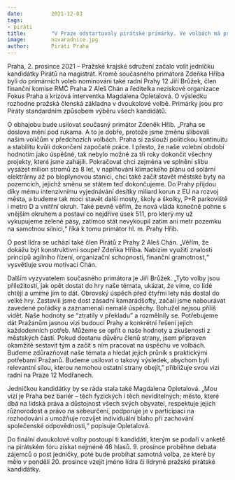 ```yaml
---
date:         2021-12-03
tags:        
- piráti
title:        "V Praze odstartovaly pirátské primárky. Ve volbách má primátor Hřib tři vyzyvatele"
image: 	      novaradnice.jpg
author:       Piráti Praha
---
```

 
Praha, 2. prosince 2021 – Pražské krajské sdružení začalo volit jedničku kandidátky Pirátů na magistrát. Kromě současného primátora Zdeňka Hřiba byli do primárních voleb nominováni také radní Prahy 12 Jiří Brůžek, člen finanční komise RMČ Praha 2 Aleš Chán a ředitelka neziskové organizace Fokus Praha a krizová interventka Magdalena Opletalová. O výsledku rozhodne pražská členská základna v dvoukolové volbě. Primárky jsou pro Piráty standardním způsobem výběru všech kandidátů.

O obhajobu bude usilovat současný primátor Zdeněk Hřib. „Praha se doslova mění pod rukama. A to je dobře, protože jsme změnu slibovali našim voličům v předchozích volbách. Praha si zaslouží politickou kontinuitu a stabilitu kvůli dokončení započaté práce. I přesto, že naše volební období hodnotím jako úspěšné, tak nebylo možné za tři roky dokončit všechny projekty, které jsme zahájili. Pokračovat chci zejména ve splnění slibu vysázet milion stromů za 8 let, v naplňování klimackého plánu od solární elektrárny až po bioplynovou stanici, chci také začít stavět městské byty na pozemcích, jejichž směnu se státem teď dokončujeme. Do Prahy přijdou díky mému intenzivnímu vyjednávání desítky miliard korun z EU na rozvoj města, a budeme tak moci stavět další mosty, školy a školky, P+R parkoviště i metro D a vnitřní okruh. Také pevně věřím, že nová vláda konečně pohne s vnějším okruhem a postaví co nejdříve úsek 511, pro který my už vykupujeme zelené pásy, zatímco stát nevykoupil zatím ani metr pozemku na samotnou silnici,“ říká k tomu primátor hl. m. Prahy Hřib.

O post lídra se uchází také člen Pirátů z Prahy 2 Aleš Chán. „Věřím, že dokážu být konstruktivní soupeř Zdeňka Hřiba. Nabízím využití znalosti principů agilního řízení, organizační schopnosti, finanční gramotnost,“ vysvětluje svou motivaci Chán.

Dalším vyzyvatelem současného primátora je Jiří Brůžek. „Tyto volby jsou příležitostí, jak opět dostat do hry naše témata, ukázat, že víme, co lidé chtějí a umíme jim to dát. Obrovský úspěch před čtyřmi lety nás dostal do velké hry. Zastavili jsme dost zásadní kamarádšofty, začali jsme nabourávat zavedené pořádky a zaznamenali nemalé úspěchy. Bohužel nejsou příliš vidět. Naše hodnoty se “ztratily v překladu” a rozmělnily se. Potřebujeme dát Pražanům jasnou vizi budoucí Prahy a konkrétní řešení jejich každodenních potřeb. Můžeme se opřít o naše hodnoty a zkušenosti z městských částí. Pokud dostanu důvěru členů strany, jsem připraven okamžitě sestavit tým a začít s ním pracovat na úspěchu ve volbách. Budeme zdůrazňovat naše témata a hledat jejich průnik s praktickými potřebami Pražanů. Budeme usilovat o takový výsledek, abychom byli relevantní silou, kterou nemohou ostatní strany obejít,” přibližuje svou vizi radní na Praze 12 Modřanech.

Jedničkou kandidátky by se ráda stala také Magdalena Opletalová. „Mou vizí je Praha bez bariér – těch fyzických i těch neviditelných; město, které dbá na lidská práva a důstojnost všech svých obyvatel, respektuje jejich různorodost a právo na sebeurčení, podporuje je v participaci na rozhodování a umožňuje rozvíjet individuální blaho při zachování společenské odpovědnosti,“ popisuje Opletalová.

Do finální dvoukolové volby postoupí ti kandidáti, kterým se podaří v anketě na pirátském fóru získat nejméně 46 hlasů. 9. prosince proběhne debata zájemců o post jedničky, poté bude probíhat samotná volba, ze které by mělo v pondělí 20. prosince vzejít jméno lídra či lídryně pražské pirátské kandidátky.
